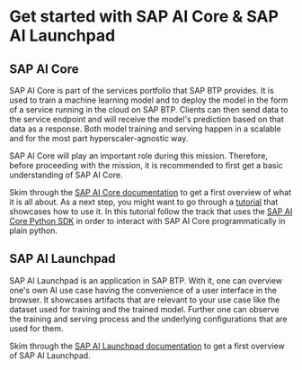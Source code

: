 # Get started with SAP AI Core & SAP AI Launchpad

## SAP AI Core

SAP AI Core is part of the services portfolio that SAP BTP provides. It is used to
train a machine learning model and to deploy the model in the form of a service running
in the cloud on SAP BTP. Clients can then send data to the service endpoint and will receive the model's
prediction based on that data as a response. Both model training and serving happen in a scalable and for the most part hyperscaler-agnostic way.

SAP AI Core will play an important role during this mission. Therefore, before proceeding
with the mission, it is recommended to first get a basic understanding of SAP AI Core.

Skim through the [SAP AI Core
documentation](https://help.sap.com/docs/AI_CORE/2d6c5984063c40a59eda62f4a9135bee/d029a32c22fb45fbb607e6a2c48c8a0e.html)
to get a first overview of what it is all about. As a next step, you might want to go through a [tutorial](https://developers.sap.com/group.ai-core-get-started-basics.html) that showcases how to use it. In this tutorial follow the track that uses the [SAP AI Core Python SDK](https://pypi.org/project/ai-core-sdk/) in order to interact with SAP AI Core programmatically in plain python.

## SAP AI Launchpad

SAP AI Launchpad is an application in SAP BTP. With it, one can overview one's own AI use case having the convenience of a user interface in the browser. It showcases artifacts that are relevant to your use case like the dataset used for training and the trained model. Further one can observe the training and serving process and the underlying configurations that are used for them.

Skim through the [SAP AI Launchpad documentation](https://help.sap.com/docs/AI_LAUNCHPAD/92d77f26188e4582897b9106b9cb72e0/760889ab809841c8a8905ca492f902cb.html?version=CLOUD) to get a first overview of SAP AI Launchpad.
